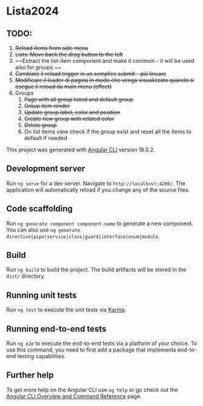 # Lista2024

## TODO:

1) ~~Reload items from side menu~~
2) ~~Lists: Move back the drag button to the left~~
3) ~~Extract the list-item component and make it common - it will be used also for groups ~~
3) ~~Cambiare il reload trigger in un semplice submit - più lineare~~
4) ~~Modificare il loader di pagina in modo che venga visualizzato quando si esegue il reload da main menu (effect)~~
3) Groups
   1) ~~Page with all group listed and default group~~
   2) ~~Group item render~~
   3) ~~Update group label, color and position~~
   4) ~~Create new group with related color~~
   5) ~~Delete group~~
   6) On list items view check if the group exist and reset all the items to default if needed

This project was generated with [Angular CLI](https://github.com/angular/angular-cli) version 18.0.2.

## Development server

Run `ng serve` for a dev server. Navigate to `http://localhost:4200/`. The application will automatically reload if you change any of the source files.

## Code scaffolding

Run `ng generate component component-name` to generate a new component. You can also use `ng generate directive|pipe|service|class|guard|interface|enum|module`.

## Build

Run `ng build` to build the project. The build artifacts will be stored in the `dist/` directory.

## Running unit tests

Run `ng test` to execute the unit tests via [Karma](https://karma-runner.github.io).

## Running end-to-end tests

Run `ng e2e` to execute the end-to-end tests via a platform of your choice. To use this command, you need to first add a package that implements end-to-end testing capabilities.

## Further help

To get more help on the Angular CLI use `ng help` or go check out the [Angular CLI Overview and Command Reference](https://angular.dev/tools/cli) page.
